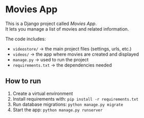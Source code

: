 # Movies App

This is a Django project called *Movies App*.  
It lets you manage a list of movies and related information.  

The code includes:
- `videostore/` → the main project files (settings, urls, etc.)
- `videos/` → the app where movies are created and displayed
- `manage.py` → used to run the project
- `requirements.txt` → the dependencies needed

## How to run
1. Create a virtual environment
2. Install requirements with: `pip install -r requirements.txt`
3. Run database migrations: `python manage.py migrate`
4. Start the app: `python manage.py runserver`
